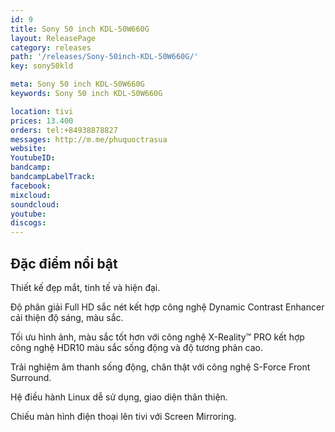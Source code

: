 ```yaml
---
id: 9
title: Sony 50 inch KDL-50W660G
layout: ReleasePage
category: releases
path: '/releases/Sony-50inch-KDL-50W660G/'
key: sony50kld

meta: Sony 50 inch KDL-50W660G
keywords: Sony 50 inch KDL-50W660G

location: tivi
prices: 13.400
orders: tel:+84938878827
messages: http://m.me/phuquoctrasua
website: 
YoutubeID: 
bandcamp: 
bandcampLabelTrack: 
facebook: 
mixcloud: 
soundcloud: 
youtube: 
discogs: 
---
```



## Đặc điểm nổi bật

Thiết kế đẹp mắt, tinh tế và hiện đại.

Độ phân giải Full HD sắc nét kết hợp công nghệ Dynamic Contrast Enhancer cải thiện độ sáng, màu sắc.

Tối ưu hình ảnh, màu sắc tốt hơn với công nghệ X-Reality™ PRO kết hợp công nghệ HDR10 màu sắc sống động và độ tương phản cao.

Trải nghiệm âm thanh sống động, chân thật với công nghệ S-Force Front Surround.

Hệ điều hành Linux dễ sử dụng, giao diện thân thiện.

Chiếu màn hình điện thoại lên tivi với Screen Mirroring.